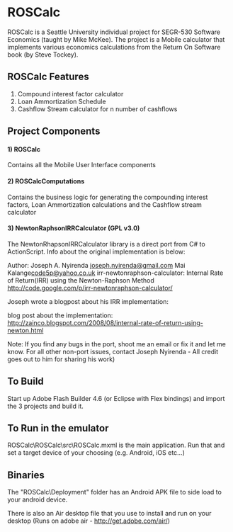 ROSCalc
=======

ROSCalc is a Seattle University individual project for SEGR-530 Software Economics (taught by Mike McKee).  The project is a Mobile calculator that implements various economics calculations from the Return On Software book (by Steve Tockey).

## ROSCalc Features

1) Compound interest factor calculator
2) Loan Ammortization Schedule
3) Cashflow Stream calculator for n number of cashflows

## Project Components

#### 1) ROSCalc

Contains all the Mobile User Interface components

#### 2) ROSCalcComputations

Contains the business logic for generating the compounding interest factors, Loan Ammortization calculations and the Cashflow stream calculator

#### 3)  NewtonRaphsonIRRCalculator (GPL v3.0)

The NewtonRhapsonIRRCalculator library is a direct port from C# to ActionScript.  Info about the original implementation is below:

Author: Joseph A. Nyirenda <joseph.nyirenda@gmail.com>
Mai Kalange<code5p@yahoo.co.uk>
irr-newtonraphson-calculator:  Internal Rate of Return(IRR) using the Newton-Raphson Method
http://code.google.com/p/irr-newtonraphson-calculator/

Joseph wrote a blogpost about his IRR implementation:

blog post about the implementation:
http://zainco.blogspot.com/2008/08/internal-rate-of-return-using-newton.html


Note:  If you find any bugs in the port, shoot me an email or fix it and let me know.  For all other non-port issues, contact Joseph Nyirenda - All credit goes out to him for sharing his work)

## To Build
Start up Adobe Flash Builder 4.6 (or Eclipse with Flex bindings) and import the 3 projects and build it.

##  To Run in the emulator
ROSCalc\ROSCalc\src\ROSCalc.mxml is the main application.  Run that and set a target device of your choosing (e.g. Android, iOS etc...)

## Binaries
The "ROSCalc\Deployment" folder has an Android APK file to side load to your android device.  

There is also an Air desktop file that you use to install and run on your desktop (Runs on adobe air - http://get.adobe.com/air/)